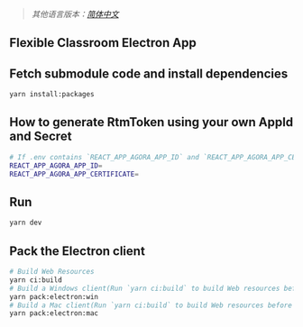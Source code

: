 > _其他语言版本：[简体中文](README.zh.md)_

## Flexible Classroom Electron App

## Fetch submodule code and install dependencies
```bash
yarn install:packages
```
## How to generate RtmToken using your own AppId and Secret

```bash
# If .env contains `REACT_APP_AGORA_APP_ID` and `REACT_APP_AGORA_APP_CERTIFICATE` configurations, the client will automatically generate an RTM Token for you
REACT_APP_AGORA_APP_ID=
REACT_APP_AGORA_APP_CERTIFICATE=
```

## Run

```bash
yarn dev
```

## Pack the Electron client

```bash
# Build Web Resources
yarn ci:build
# Build a Windows client(Run `yarn ci:build` to build Web resources before pack electron)
yarn pack:electron:win
# Build a Mac client(Run `yarn ci:build` to build Web resources before pack electron)
yarn pack:electron:mac
```
